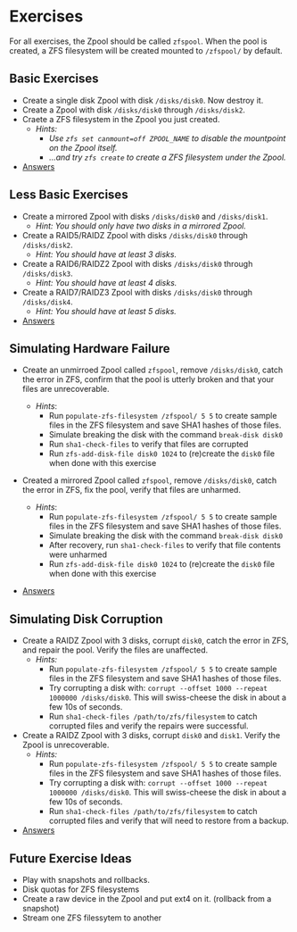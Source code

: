 
# Exercises

For all exercises, the Zpool should be called `zfspool`. When the pool is created, a ZFS filesystem will be created mounted to `/zfspool/` by default.


## Basic Exercises

- Create a single disk Zpool with disk `/disks/disk0`. Now destroy it.
- Create a Zpool with disk `/disks/disk0` through `/disks/disk2`.
- Craete a ZFS filesystem in the Zpool you just created.
   - _Hints:_
      - _Use `zfs set canmount=off ZPOOL_NAME` to disable the mountpoint on the Zpool itself._
      - _...and try `zfs create` to create a ZFS filesystem under the Zpool._
- <a href="exercise-answers/1_BASIC_EXERCISES.md">Answers</a>


## Less Basic Exercises

- Create a mirrored Zpool with disks `/disks/disk0` and `/disks/disk1`.
   - _Hint: You should only have two disks in a mirrored Zpool._
- Create a RAID5/RAIDZ Zpool with disks `/disks/disk0` through `/disks/disk2`.
   - _Hint: You should have at least 3 disks._
- Create a RAID6/RAIDZ2 Zpool with disks `/disks/disk0` through `/disks/disk3`.
   - _Hint: You should have at least 4 disks._
- Create a RAID7/RAIDZ3 Zpool with disks `/disks/disk0` through `/disks/disk4`.
   - _Hint: You should have at least 5 disks._
- <a href="exercise-answers/2_LESS_BASIC_EXERCISES.md">Answers</a>
  
 
## Simulating Hardware Failure

- Create an unmirroed Zpool called `zfspool`, remove `/disks/disk0`, catch the error in ZFS, confirm that the pool is utterly broken and that your files are unrecoverable.
   - _Hints_: 
      - Run `populate-zfs-filesystem /zfspool/ 5 5` to create sample files in the ZFS filesystem and save SHA1 hashes of those files.
      - Simulate breaking the disk with the command `break-disk disk0`
      - Run `sha1-check-files` to verify that files are corrupted
      - Run `zfs-add-disk-file disk0 1024` to (re)create the `disk0` file when done with this exercise

- Created a mirrored Zpool called `zfspool`, remove `/disks/disk0`, catch the error in ZFS, fix the pool, verify that files are unharmed.
   - _Hints_: 
      - Run `populate-zfs-filesystem /zfspool/ 5 5` to create sample files in the ZFS filesystem and save SHA1 hashes of those files.
      - Simulate breaking the disk with the command `break-disk disk0`
      - After recovery, run `sha1-check-files` to verify that file contents were unharmed
      - Run `zfs-add-disk-file disk0 1024` to (re)create the `disk0` file when done with this exercise
- <a href="exercise-answers/3_SIMULATING_HARDWARE_FAILURE.md">Answers</a>


## Simulating Disk Corruption

- Create a RAIDZ Zpool with 3 disks, corrupt `disk0`, catch the error in ZFS, and repair the pool. Verify the files are unaffected.
   - _Hints:_
      - Run `populate-zfs-filesystem /zfspool/ 5 5` to create sample files in the ZFS filesystem and save SHA1 hashes of those files.
      - Try corrupting a disk with: `corrupt --offset 1000 --repeat 1000000 /disks/disk0`.  This will swiss-cheese the disk in about a few 10s of seconds.
      - Run `sha1-check-files /path/to/zfs/filesystem` to catch corrupted files and verify the repairs were successful.
- Create a RAIDZ Zpool with 3 disks, corrupt `disk0` and `disk1`.  Verify the Zpool is unrecoverable.
   - _Hints:_
      - Run `populate-zfs-filesystem /zfspool/ 5 5` to create sample files in the ZFS filesystem and save SHA1 hashes of those files.
      - Try corrupting a disk with: `corrupt --offset 1000 --repeat 1000000 /disks/disk0`.  This will swiss-cheese the disk in about a few 10s of seconds.
      - Run `sha1-check-files /path/to/zfs/filesystem` to catch corrupted files and verify that will need to restore from a backup.
- <a href="exercise-answers/4_SIMULATING_DISK_CORRUPTION.md">Answers</a>



## Future Exercise Ideas

- Play with snapshots and rollbacks.
- Disk quotas for ZFS filesystems
- Create a raw device in the Zpool and put ext4 on it. (rollback from a snapshot)
- Stream one ZFS filessytem to another



